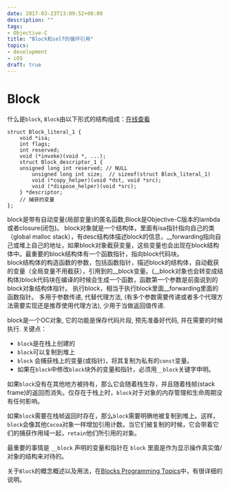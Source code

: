 ```yaml
---
date: 2017-03-23T13:09:52+08:00
description: ""
tags:
- Objective-C
title: "Block和self的循环引用"
topics:
- development
- iOS
draft: true
---
```


Block
========

什么是`block`, `Block`由以下形式的结构组成：[在线查看][block online]
```
struct Block_literal_1 {
    void *isa;
    int flags;
    int reserved; 
    void (*invoke)(void *, ...);
    struct Block_descriptor_1 {
	unsigned long int reserved;	// NULL
    	unsigned long int size;  // sizeof(struct Block_literal_1)
    	void (*copy_helper)(void *dst, void *src);
    	void (*dispose_helper)(void *src); 
    } *descriptor;
    // 捕获的变量
};
```

block是带有自动变量(局部变量)的匿名函数,Block是Objective-C版本的lambda或者closure(闭包)。
block对象就是一个结构体，里面有isa指针指向自己的类（global malloc stack），有desc结构体描述block的信息，__forwarding指向自己或堆上自己的地址，如果block对象截获变量，这些变量也会出现在block结构体中。最重要的block结构体有一个函数指针，指向block代码块。</br>
block结构体的构造函数的参数，包括函数指针，描述block的结构体，自动截获的变量（全局变量不用截获），引用到的__block变量。(__block对象也会转变成结构体)block代码块在编译的时候会生成一个函数，函数第一个参数是前面说到的block对象结构体指针。
执行block，相当于执行block里面__forwarding里面的函数指针。
多用于参数传递, 代替代理方法, (有多个参数需要传递或者多个代理方法需要实现还是推荐使用代理方法), 少用于当做返回值传递.
<!--more-->
block是一个OC对象, 它的功能是保存代码片段, 预先准备好代码, 并在需要的时候执行.
关键点：
- `block`是在栈上创建的
- `block`可以复制到堆上
- `block` 会捕获栈上的变量(或指针)，将其复制为私有的`const`变量。
- 如果在`block`中修改`block`块外的变量和指针，必须用`__block`关键字申明。

如果`block`没有在其他地方被持有，那么它会随着栈生存，并且随着栈帧(stack frame)的返回而消失。仅存在于栈上时，`block`对于对象的内存管理和生命周期没有任何影响。

如果`block`需要在栈帧返回时存在，那么`block`需要明确地被复制到堆上。这样，`block`会像其他`Cocoa`对象一样增加引用计数。当它们被复制的时候，它会带着它们的捕获作用域一起，`retain`他们所引用的对象。

最重要的事情是 `__block` 声明的变量和指针在 `block` 里面是作为显示操作真实值/对象的结构来对待的。

关于`Block`的概念概述以及用法，在[Blocks Programming Topics][Blocks Programming Topics]中，有很详细的说明。

[block online]:[http://opensource.apple.com/source/libclosure/libclosure-63/]
[Blocks Programming Topics]:[https://developer.apple.com/library/content/documentation/Cocoa/Conceptual/Blocks/Articles/00_Introduction.html#//apple_ref/doc/uid/TP40007502-CH1-SW1]

